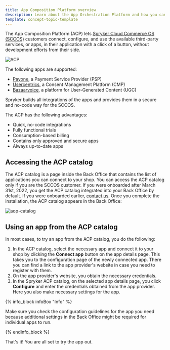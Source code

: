 ```yaml
---
title: App Composition Platform overview
description: Learn about the App Orchestration Platform and how you can use it.
template: concept-topic-template
---
```


The App Composition Platform (ACP) lets [Spryker Cloud Commerce OS (SCCOS)](/docs/cloud/dev/spryker-cloud-commerce-os/getting-started-with-the-spryker-cloud-commerce-os.html) customers connect, configure, and use the available third-party services, or apps, in their application with a click of a button, without development efforts from their side.

![ACP](https://spryker.s3.eu-central-1.amazonaws.com/docs/aop/app-orchestration-platform-overview/aop.png)

The following apps are supported:

- [Payone](/docs/acp/user/apps/payone.html), a Payment Service Provider (PSP)
- [Usercentrics](/docs/acp/user/apps/usercentrics.html), a Consent Management Platform (CMP)
- [Bazaarvoice](/docs/acp/user/apps/bazaarvoice.html), a platform for User-Generated Content (UGC)

Spryker builds all integrations of the apps and provides them in a secure and no-code way for the SCCOS.

The ACP has the following advantages:

- Quick, no-code integrations
- Fully functional trials
- Consumption-based billing
- Contains only approved and secure apps
- Always up-to-date apps

## Accessing the ACP catalog

The ACP catalog is a page inside the Back Office that contains the list of applications you can connect to your shop. 
You can access the ACP catalog only if you are the SCCOS customer. If you were onboarded after March 31st, 2022, you get the ACP catalog integrated into your Back Office by default. If you were onboarded earlier, [contact us](https://spryker.force.com/support/s/case-creation-form). Once you complete the installation, the ACP catalog appears in the Back Office:

![aop-catalog](https://spryker.s3.eu-central-1.amazonaws.com/docs/aop/app-orchestration-platform-overview/aop-catalog.png)

## Using an app from the ACP catalog

In most cases, to try an app from the ACP catalog, you do the following:

1. In the ACP catalog, select the necessary app and connect it to your shop by clicking the **Connect app** button on the app details page. This takes you to the configuration page of the newly connected app. There you can find a link to the app provider's website in case you need to register with them.
2. On the app provider's website, you obtain the necessary credentials.
3. In the Spryker ACP catalog, on the selected app details page, you click **Configure** and enter the credentials obtained from the app provider. Here you also make necessary settings for the app.

{% info_block infoBox "Info" %}

Make sure you check the configuration guidelines for the app you need because additional settings in the Back Office might be required for individual apps to run.

{% endinfo_block %}

That's it! You are all set to try the app out. 

